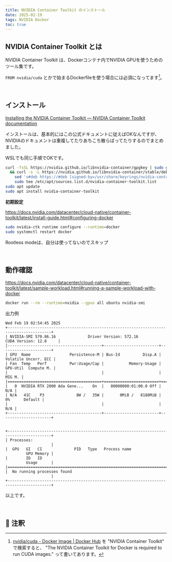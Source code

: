 ```yaml
---
title: NVIDIA Container Toolkit のインストール
date: 2025-02-19
tags: NVIDIA Docker
toc: true
---
```


## NVIDIA Container Toolkit とは

NVIDIA Container Toolkit は、Dockerコンテナ内でNVIDIA GPUを使うためのツール集です。

`FROM nvidia/cuda` とかで始まるDockerfileを使う場合には必須になってます[^1]。

<br>

## インストール

[Installing the NVIDIA Container Toolkit — NVIDIA Container Toolkit documentation](https://docs.nvidia.com/datacenter/cloud-native/container-toolkit/latest/install-guide.html)

インストールは、基本的にはこの公式ドキュメントに従えばOKなんですが、NVIDIAのドキュメントは重複してたりあちこち散らばってたりするのでまとめました。

WSLでも同じ手順でOKです。

```sh
curl -fsSL https://nvidia.github.io/libnvidia-container/gpgkey | sudo gpg --dearmor -o /usr/share/keyrings/nvidia-container-toolkit-keyring.gpg \
  && curl -s -L https://nvidia.github.io/libnvidia-container/stable/deb/nvidia-container-toolkit.list | \
    sed 's#deb https://#deb [signed-by=/usr/share/keyrings/nvidia-container-toolkit-keyring.gpg] https://#g' | \
    sudo tee /etc/apt/sources.list.d/nvidia-container-toolkit.list
sudo apt update
sudo apt install nvidia-container-toolkit
```

**初期設定**

<https://docs.nvidia.com/datacenter/cloud-native/container-toolkit/latest/install-guide.html#configuring-docker>

```sh
sudo nvidia-ctk runtime configure --runtime=docker
sudo systemctl restart docker
```

Rootless modeは、自分は使ってないのでスキップ

<br>

## 動作確認

<https://docs.nvidia.com/datacenter/cloud-native/container-toolkit/latest/sample-workload.html#running-a-sample-workload-with-docker>

```sh
docker run --rm --runtime=nvidia --gpus all ubuntu nvidia-smi
```

出力例

```
Wed Feb 19 02:54:45 2025
+-----------------------------------------------------------------------------------------+
| NVIDIA-SMI 570.86.16              Driver Version: 572.16         CUDA Version: 12.8     |
|-----------------------------------------+------------------------+----------------------+
| GPU  Name                 Persistence-M | Bus-Id          Disp.A | Volatile Uncorr. ECC |
| Fan  Temp   Perf          Pwr:Usage/Cap |           Memory-Usage | GPU-Util  Compute M. |
|                                         |                        |               MIG M. |
|=========================================+========================+======================|
|   0  NVIDIA RTX 2000 Ada Gene...    On  |   00000000:01:00.0 Off |                  N/A |
| N/A   41C    P3              8W /   35W |       0MiB /   8188MiB |      0%      Default |
|                                         |                        |                  N/A |
+-----------------------------------------+------------------------+----------------------+


+-----------------------------------------------------------------------------------------+
| Processes:
                    |
|  GPU   GI   CI              PID   Type   Process name
         GPU Memory |
|        ID   ID
         Usage      |
|=========================================================================================|
|  No running processes found
                    |
+-----------------------------------------------------------------------------------------+
```

以上です。

<br>

## :notebook: 注釈

[^1]: [nvidia/cuda - Docker Image \| Docker Hub](https://hub.docker.com/r/nvidia/cuda) を "NVIDIA Container Toolkit" で検索すると、 "The NVIDIA Container Toolkit⁠ for Docker is required to run CUDA images." って書いてあります。
